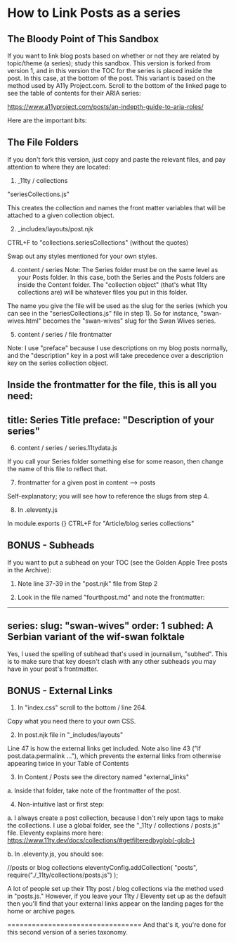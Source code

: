 # How to Link Posts as a series

## The Bloody Point of This Sandbox

If you want to link blog posts based on whether or not they are related by topic/theme (a series);
study this sandbox. This version is forked from version 1, and in this version the TOC for the series is placed inside the post. In this case, at the bottom of the post. This variant is based on the method used by A11y Project.com. Scroll to the bottom of the linked page to see the table of contents for their ARIA series:

https://www.a11yproject.com/posts/an-indepth-guide-to-aria-roles/

Here are the important bits:

## The File Folders

If you don't fork this version, just copy and paste the relevant files, and pay attention to where they are located:

1. _11ty / collections
  
"seriesCollections.js"

This creates the collection and names the front matter variables that will be attached to a given collection object. 

2. _includes/layouts/post.njk
  
CTRL+F to "collections.seriesCollections" (without the quotes)

Swap out any styles mentioned for your own styles. 

4. content / series
Note: The Series folder must be on the same level as your Posts folder. In this case, both the Series and the Posts folders are inside the Content folder. The "collection object" (that's what 11ty collections are) will be whatever files you put in this folder. 

The name you give the file will be used as the slug for the series (which you can see in the "seriesCollections.js" file in step 1). So for instance, "swan-wives.html" becomes the "swan-wives" slug for the Swan Wives series.

5. content / series / file frontmatter  

Note: I use "preface" because I use descriptions on my blog posts normally, and the "description" key in a post will take precedence over a description key on the series collection object. 

Inside the frontmatter for the file, this is all you need:
---
title: Series Title
preface: "Description of your series"
---

6. content / series / series.11tydata.js

If you call your Series folder something else for some reason, then change the name of this file to reflect that.

7. frontmatter for a given post in content --> posts
  
Self-explanatory; you will see how to reference the slugs from step 4.
  
8. In .eleventy.js
  
In module.exports {} CTRL+F for "Article/blog series collections" 

## BONUS - Subheads

If you want to put a subhead on your TOC (see the Golden Apple Tree posts in the Archive):

1. Note line 37-39 in the "post.njk" file from Step 2

2. Look in the file named "fourthpost.md" and note the frontmatter:
---
series:
  slug: "swan-wives"
  order: 1
  subhed: A Serbian variant of the wif-swan folktale
---

Yes, I used the spelling of subhead that's used in journalism, "subhed". This is to make sure that key doesn't clash with any other subheads you may have in your post's frontmatter.

## BONUS - External Links

1. In "index.css" scroll to the bottom / line 264. 

Copy what you need there to your own CSS.

2. In post.njk file in "_includes/layouts" 

Line 47 is how the external links get included. Note also line 43 ("if post.data.permalink ..."), which prevents the external links from otherwise appearing twice in your Table of Contents

3. In Content / Posts see the directory named "external_links"

a. Inside that folder, take note of the frontmatter of the post.

4. Non-intuitive last or first step:

a. I always create a post collection, because I don't rely upon tags to make the collections. I use a global folder, see the "_11ty / collections / posts.js" file. Eleventy explains more here: https://www.11ty.dev/docs/collections/#getfilteredbyglob(-glob-) 

b. In .eleventy.js, you should see:

  //posts or blog collections
  eleventyConfig.addCollection(
    "posts",
    require("./_11ty/collections/posts.js")
  );
  
A lot of people set up their 11ty post / blog collections via the method used in "posts.js." However, if you leave your 11ty / Eleventy set up as the default then you'll find that your external links appear on the landing pages for the home or archive pages. 

=================================
And that's it, you're done for this second version of a series taxonomy.





